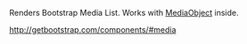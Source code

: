 Renders Bootstrap Media List. Works with [MediaObject](/docs/controls/bootstrap/MediaObject/{branch}) inside.

<http://getbootstrap.com/components/#media>
